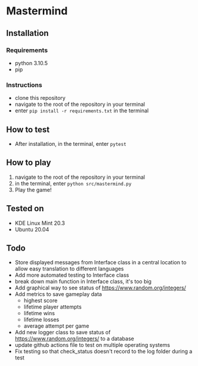 # Mastermind

## Installation

### Requirements

- python 3.10.5
- pip

### Instructions

- clone this repository
- navigate to the root of the repository in your terminal
- enter ```pip install -r requirements.txt``` in the terminal

## How to test

- After installation, in the terminal, enter ```pytest```

## How to play

1. navigate to the root of the repository in your terminal
2. in the terminal, enter ```python src/mastermind.py```
3. Play the game!

## Tested on

- KDE Linux Mint 20.3
- Ubuntu 20.04

## Todo

- Store displayed messages from Interface class in a central location to allow easy translation to different languages
- Add more automated testing to Interface class
- break down main function in Interface class, it's too big
- Add graphical way to see status of https://www.random.org/integers/
- Add metrics to save gameplay data
    - highest score
    - lifetime player attempts
    - lifetime wins
    - lifetime losses
    - average attempt per game
- Add new logger class to save status of https://www.random.org/integers/ to a database
- update github actions file to test on multiple operating systems
- Fix testing so that check_status doesn't record to the log folder during a test